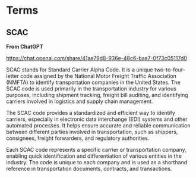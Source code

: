# Terms

## SCAC

**From ChatGPT**

https://chat.openai.com/share/41ae79d8-936e-48c6-baa7-0f73c05117d0

SCAC stands for Standard Carrier Alpha Code. It is a unique two-to-four-letter code assigned by the National Motor Freight Traffic Association (NMFTA) to identify transportation companies in the United States. The SCAC code is used primarily in the transportation industry for various purposes, including shipment tracking, freight bill auditing, and identifying carriers involved in logistics and supply chain management.

The SCAC code provides a standardized and efficient way to identify carriers, especially in electronic data interchange (EDI) systems and other automated processes. It helps ensure accurate and reliable communication between different parties involved in transportation, such as shippers, consignees, freight forwarders, and regulatory authorities.

Each SCAC code represents a specific carrier or transportation company, enabling quick identification and differentiation of various entities in the industry. The code is unique to each company and is used as a shorthand reference in transportation documents, contracts, and transactions.
